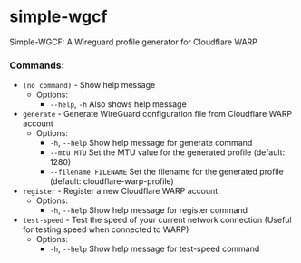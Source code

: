 # simple-wgcf

Simple-WGCF: A Wireguard profile generator for Cloudflare WARP

### Commands:
- `(no command)` - Show help message
  - Options:
    - `--help`, `-h`   Also shows help message
- `generate` - Generate WireGuard configuration file from Cloudflare WARP account
  - Options:
    - `-h`, `--help`          Show help message for generate command
    - `--mtu MTU`             Set the MTU value for the generated profile (default: 1280)
    - `--filename FILENAME`   Set the filename for the generated profile (default: cloudflare-warp-profile)
- `register` - Register a new Cloudflare WARP account
  - Options:
    - `-h`, `--help`          Show help message for register command
- `test-speed` - Test the speed of your current network connection (Useful for testing speed when connected to WARP)
  - Options:
    - `-h`, `--help`          Show help message for test-speed command
